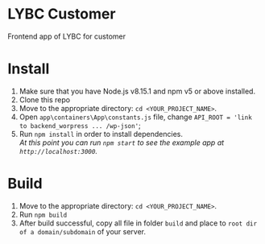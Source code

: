# LYBC Customer

Frontend app of LYBC for customer

# Install

1.  Make sure that you have Node.js v8.15.1 and npm v5 or above installed.
2.  Clone this repo
3.  Move to the appropriate directory: `cd <YOUR_PROJECT_NAME>`.<br />
4.  Open `app\containers\App\constants.js` file, change `API_ROOT = 'link to backend_worpress ... /wp-json'`; 
5.  Run `npm install` in order to install dependencies.<br />
    _At this point you can run `npm start` to see the example app at `http://localhost:3000`._

# Build

1.  Move to the appropriate directory: `cd <YOUR_PROJECT_NAME>`.<br />
2.  Run `npm build`
3.  After build successful, copy all file in folder `build` and place to `root dir of a domain/subdomain` of your server.